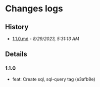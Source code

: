 # Changes logs

## History

- [1.1.0.md](#1693287073098)  -  _8/29/2023, 5:31:13 AM_

## Details

<a id="1693287073098"></a>
### 1.1.0

* feat: Create sql, sql-query tag (e3afb8e)

